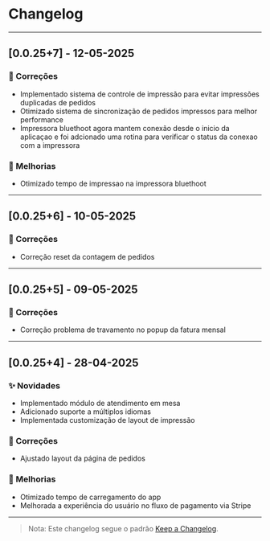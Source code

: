 # Changelog
---
## [0.0.25+7] - 12-05-2025
### 🐛 Correções
- Implementado sistema de controle de impressão para evitar impressões duplicadas de pedidos
- Otimizado sistema de sincronização de pedidos impressos para melhor performance
- Impressora bluethoot agora mantem conexão desde o inicio da aplicaçao e foi adcionado uma rotina para verificar o status da conexao com a impressora

### 🔧 Melhorias
- Otimizado tempo de impressao na impressora bluethoot

---
## [0.0.25+6] - 10-05-2025
### 🐛 Correções
- Correção reset da contagem de pedidos 

---
## [0.0.25+5] - 09-05-2025

### 🐛 Correções
- Correção problema de travamento no popup da fatura mensal

---
## [0.0.25+4] - 28-04-2025

### ✨ Novidades
- Implementado módulo de atendimento em mesa
- Adicionado suporte a múltiplos idiomas
- Implementada customização de layout de impressão

### 🐛 Correções
- Ajustado layout da página de pedidos

### 🔧 Melhorias
- Otimizado tempo de carregamento do app
- Melhorada a experiência do usuário no fluxo de pagamento via Stripe

---
> Nota: Este changelog segue o padrão [Keep a Changelog](https://keepachangelog.com/pt-BR/1.0.0/).



